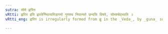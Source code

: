```yaml
---
sutra: सोमे ह्वरितः
vRtti: ह्वरित इति ह्वरतेर्निष्ठायामिडागमो गुणश्च निपात्यते छन्दसि विषये, सोमश्चेद्भवति ॥
vRtti_eng: ह्वरित is irregularly formed from ह्वृ in the _Veda_, by _guna_ substitution and इट् augment, when it refers to _Soma_.

---
```

